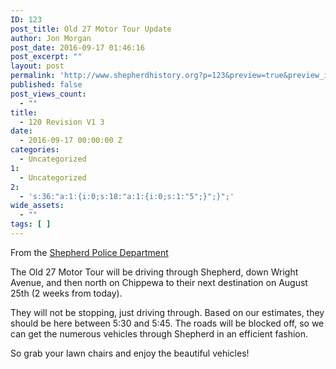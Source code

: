 ```yaml
---
ID: 123
post_title: Old 27 Motor Tour Update
author: Jon Morgan
post_date: 2016-09-17 01:46:16
post_excerpt: ""
layout: post
permalink: 'http://www.shepherdhistory.org?p=123&preview=true&preview_id=123'
published: false
post_views_count:
  - ""
title:
  - 120 Revision V1 3
date:
  - 2016-09-17 00:00:00 Z
categories:
  - Uncategorized
1:
  - Uncategorized
2:
  - 's:36:"a:1:{i:0;s:18:"a:1:{i:0;s:1:"5";}";}";'
wide_assets:
  - ""
tags: [ ]
---
```

<p class="c0 c6">From the <a class="c10" href="https://www.google.com/url?q=https://www.facebook.com/Shepherd-Police-Department-205632619455314/?fref%3Dnf&amp;sa=D&amp;ust=1470959524602000&amp;usg=AFQjCNGRc5k2nIS5gv_WYDR0EPQk4XWkCg">Shepherd Police Department</a></p>

The Old 27 Motor Tour will be driving through Shepherd, down Wright Avenue, and then north on Chippewa to their next destination on August 25th (2 weeks from today).

They will not be stopping, just driving through. Based on our estimates, they should be here between 5:30 and 5:45. The roads will be blocked off, so we can get the numerous vehicles through Shepherd in an efficient fashion.

So grab your lawn chairs and enjoy the beautiful vehicles!